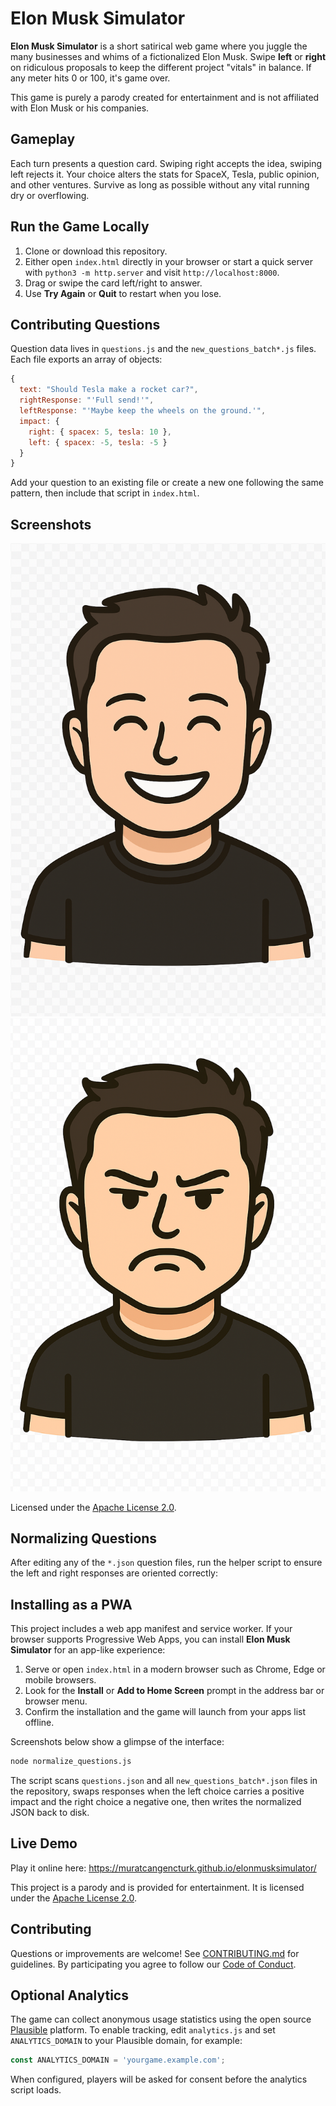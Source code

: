 # Elon Musk Simulator

**Elon Musk Simulator** is a short satirical web game where you juggle the many businesses and whims of a fictionalized Elon Musk. Swipe **left** or **right** on ridiculous proposals to keep the different project "vitals" in balance. If any meter hits 0 or 100, it's game over.

This game is purely a parody created for entertainment and is not affiliated with Elon Musk or his companies.

## Gameplay
Each turn presents a question card. Swiping right accepts the idea, swiping left rejects it. Your choice alters the stats for SpaceX, Tesla, public opinion, and other ventures. Survive as long as possible without any vital running dry or overflowing.

## Run the Game Locally
1. Clone or download this repository.
2. Either open `index.html` directly in your browser or start a quick server with `python3 -m http.server` and visit `http://localhost:8000`.
3. Drag or swipe the card left/right to answer.
4. Use **Try Again** or **Quit** to restart when you lose.

## Contributing Questions
Question data lives in `questions.js` and the `new_questions_batch*.js` files. Each file exports an array of objects:

```javascript
{
  text: "Should Tesla make a rocket car?",
  rightResponse: "'Full send!'",
  leftResponse: "'Maybe keep the wheels on the ground.'",
  impact: {
    right: { spacex: 5, tesla: 10 },
    left: { spacex: -5, tesla: -5 }
  }
}
```

Add your question to an existing file or create a new one following the same pattern, then include that script in `index.html`.

## Screenshots

![Gameplay screenshot of Elon smiling](elon_musk_happy.png)
![Gameplay screenshot of Elon angry](elon_musk_angry.png)

Licensed under the [Apache License 2.0](LICENSE).

## Normalizing Questions

After editing any of the `*.json` question files, run the helper script to
ensure the left and right responses are oriented correctly:

## Installing as a PWA
This project includes a web app manifest and service worker. If your browser
supports Progressive Web Apps, you can install **Elon Musk Simulator** for an
app-like experience:

1. Serve or open `index.html` in a modern browser such as Chrome, Edge or
   mobile browsers.
2. Look for the **Install** or **Add to Home Screen** prompt in the address
   bar or browser menu.
3. Confirm the installation and the game will launch from your apps list
   offline.

Screenshots below show a glimpse of the interface:

```bash
node normalize_questions.js
```

The script scans `questions.json` and all `new_questions_batch*.json` files in
the repository, swaps responses when the left choice carries a positive impact
and the right choice a negative one, then writes the normalized JSON back to
disk.

## Live Demo

Play it online here:
<https://muratcangencturk.github.io/elonmusksimulator/>

This project is a parody and is provided for entertainment. It is licensed under the [Apache License 2.0](LICENSE).


## Contributing

Questions or improvements are welcome! See [CONTRIBUTING.md](CONTRIBUTING.md) for guidelines. By participating you agree to follow our [Code of Conduct](CODE_OF_CONDUCT.md).

## Optional Analytics

The game can collect anonymous usage statistics using the open source [Plausible](https://plausible.io/) platform.
To enable tracking, edit `analytics.js` and set `ANALYTICS_DOMAIN` to your Plausible domain, for example:

```javascript
const ANALYTICS_DOMAIN = 'yourgame.example.com';
```

When configured, players will be asked for consent before the analytics script loads.

